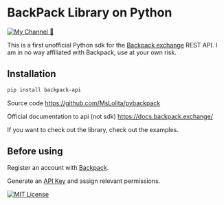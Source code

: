 # BackPack Library on Python

[![My Channel 🥰](https://img.shields.io/badge/My_Channel_🥰-0A66C2?style=for-the-badge&logo=telegram&logoColor=white)](https://t.me/web3_enjoyer_club) 

This is a first unofficial Python sdk for the [Backpack exchange](https://backpack.exchange/refer/binance) REST API. I am in no way affiliated with Backpack, use at your own risk.

## Installation

```bash
pip install backpack-api
```

Source code
https://github.com/MsLolita/pybackpack

Official documentation to api (not sdk)
https://docs.backpack.exchange/

If you want to check out the library, check out the examples.

## Before using

Register an account with [Backpack](https://backpack.exchange/refer/binance).

Generate an [API Key](https://backpack.exchange/settings/api-keys) and assign relevant permissions.

[![MIT License](https://img.shields.io/badge/License-MIT-green.svg)](https://choosealicense.com/licenses/mit/)
